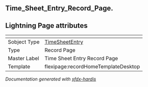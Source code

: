 ## Time_Sheet_Entry_Record_Page.

## Lightning Page attributes

|<!-- -->|<!-- -->|
|:---|:---|
|Sobject Type|[TimeSheetEntry](../objects/TimeSheetEntry.md)|
|Type| Record Page|
|Master Label|Time Sheet Entry Record Page|
|Template|flexipage:recordHomeTemplateDesktop|




<!-- Page description -->


_Documentation generated with [sfdx-hardis](https://sfdx-hardis.cloudity.com)_
